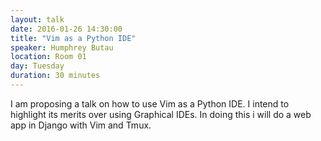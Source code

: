 ```yaml
---
layout: talk
date: 2016-01-26 14:30:00
title: "Vim as a Python IDE"
speaker: Humphrey Butau
location: Room 01
day: Tuesday
duration: 30 minutes
---
```


I am proposing a talk on how to use Vim as a Python IDE. I intend to highlight
its merits over using Graphical IDEs. In doing this i will do a web app in
Django with Vim and Tmux.
